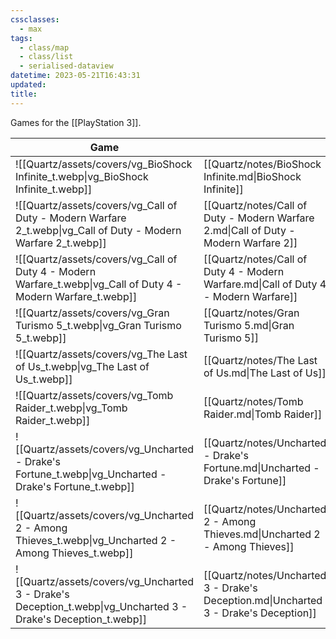 ```yaml
---
cssclasses:
  - max
tags:
  - class/map
  - class/list
  - serialised-dataview
datetime: 2023-05-21T16:43:31
updated: 
title: 
---
```

Games for the [[PlayStation 3]].

<!-- QueryToSerialize: table without id embed(link(thumbnail)) as "Game", file.link as "", rating as Rating, link(split( filter(file.tags, (t) => startswith(t, "#status") )[0], "/" )[1]) as Status from #class/video-game where contains(platform, [[PlayStation 3]]) sort file.name -->
<!-- SerializedQuery: table without id embed(link(thumbnail)) as "Game", file.link as "", rating as Rating, link(split( filter(file.tags, (t) => startswith(t, "#status") )[0], "/" )[1]) as Status from #class/video-game where contains(platform, [[PlayStation 3]]) sort file.name -->

| Game                                                                                                           |                                                                                      | Rating                                 | Status                                   |
| -------------------------------------------------------------------------------------------------------------- | ------------------------------------------------------------------------------------ | -------------------------------------- | ---------------------------------------- |
| ![[Quartz/assets/covers/vg_BioShock Infinite_t.webp\|vg_BioShock Infinite_t.webp]]                             | [[Quartz/notes/BioShock Infinite.md\|BioShock Infinite]]                             | [[Quartz/notes/3-star.md\|⭐️⭐️⭐️]]     | [[Quartz/notes/completed.md\|completed]] |
| ![[Quartz/assets/covers/vg_Call of Duty - Modern Warfare 2_t.webp\|vg_Call of Duty - Modern Warfare 2_t.webp]] | [[Quartz/notes/Call of Duty - Modern Warfare 2.md\|Call of Duty - Modern Warfare 2]] | [[Quartz/notes/3-star.md\|⭐️⭐️⭐️]]     | [[Quartz/notes/completed.md\|completed]] |
| ![[Quartz/assets/covers/vg_Call of Duty 4 - Modern Warfare_t.webp\|vg_Call of Duty 4 - Modern Warfare_t.webp]] | [[Quartz/notes/Call of Duty 4 - Modern Warfare.md\|Call of Duty 4 - Modern Warfare]] | [[Quartz/notes/3-star.md\|⭐️⭐️⭐️]]     | [[Quartz/notes/completed.md\|completed]] |
| ![[Quartz/assets/covers/vg_Gran Turismo 5_t.webp\|vg_Gran Turismo 5_t.webp]]                                   | [[Quartz/notes/Gran Turismo 5.md\|Gran Turismo 5]]                                   | [[Quartz/notes/3-star.md\|⭐️⭐️⭐️]]     | [[Quartz/notes/completed.md\|completed]] |
| ![[Quartz/assets/covers/vg_The Last of Us_t.webp\|vg_The Last of Us_t.webp]]                                   | [[Quartz/notes/The Last of Us.md\|The Last of Us]]                                   | [[Quartz/notes/5-star.md\|⭐️⭐️⭐️⭐️⭐️]] | [[Quartz/notes/completed.md\|completed]] |
| ![[Quartz/assets/covers/vg_Tomb Raider_t.webp\|vg_Tomb Raider_t.webp]]                                         | [[Quartz/notes/Tomb Raider.md\|Tomb Raider]]                                         | [[Quartz/notes/4-star.md\|⭐️⭐️⭐️⭐️]]   | [[Quartz/notes/completed.md\|completed]] |
| ![[Quartz/assets/covers/vg_Uncharted - Drake's Fortune_t.webp\|vg_Uncharted - Drake's Fortune_t.webp]]         | [[Quartz/notes/Uncharted - Drake's Fortune.md\|Uncharted - Drake's Fortune]]         | [[Quartz/notes/4-star.md\|⭐️⭐️⭐️⭐️]]   | [[Quartz/notes/completed.md\|completed]] |
| ![[Quartz/assets/covers/vg_Uncharted 2 - Among Thieves_t.webp\|vg_Uncharted 2 - Among Thieves_t.webp]]         | [[Quartz/notes/Uncharted 2 - Among Thieves.md\|Uncharted 2 - Among Thieves]]         | [[Quartz/notes/4-star.md\|⭐️⭐️⭐️⭐️]]   | [[Quartz/notes/completed.md\|completed]] |
| ![[Quartz/assets/covers/vg_Uncharted 3 - Drake's Deception_t.webp\|vg_Uncharted 3 - Drake's Deception_t.webp]] | [[Quartz/notes/Uncharted 3 - Drake's Deception.md\|Uncharted 3 - Drake's Deception]] | [[Quartz/notes/4-star.md\|⭐️⭐️⭐️⭐️]]   | [[Quartz/notes/completed.md\|completed]] |
<!-- SerializedQuery END -->

